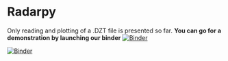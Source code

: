 # Radarpy

Only reading and plotting of a .DZT file is presented so far. **You can go for a demonstration by launching our binder**
[![Binder](https://mybinder.org/badge_logo.svg)](https://mybinder.org/v2/gh/viictorjs/Radarpy/master)

[![Binder](https://mybinder.org/badge_logo.svg)](https://mybinder.org/v2/gh/viictorjs/Radarpy/?filepath=Radarpy.ipynb)
